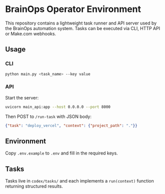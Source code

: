 # BrainOps Operator Environment

This repository contains a lightweight task runner and API server used by the BrainOps automation system. Tasks can be executed via CLI, HTTP API or Make.com webhooks.

## Usage

### CLI
```bash
python main.py <task_name> --key value
```

### API
Start the server:
```bash
uvicorn main_api:app --host 0.0.0.0 --port 8000
```
Then POST to `/run-task` with JSON body:
```json
{"task": "deploy_vercel", "context": {"project_path": "."}}
```

## Environment
Copy `.env.example` to `.env` and fill in the required keys.

## Tasks
Tasks live in `codex/tasks/` and each implements a `run(context)` function returning structured results.
